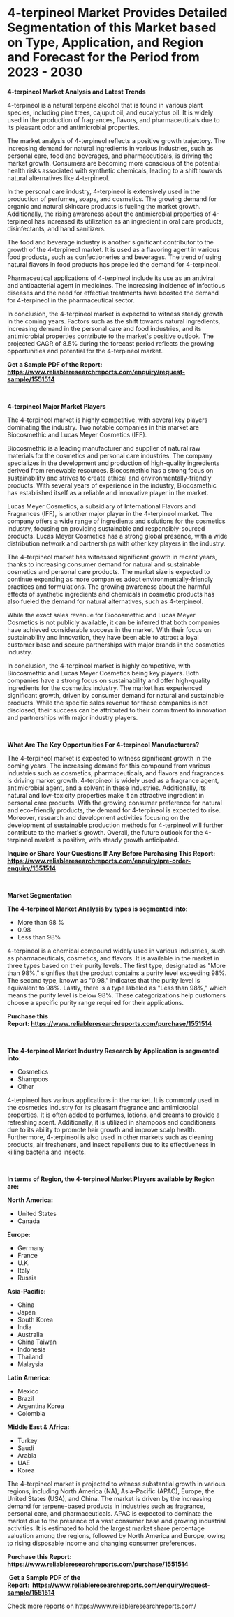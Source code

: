 <p><h1>4-terpineol Market Provides Detailed Segmentation of this Market based on Type, Application, and Region and Forecast for the Period from 2023 - 2030</h1></p><p><strong>4-terpineol Market Analysis and Latest Trends</strong></p>
<p><p>4-terpineol is a natural terpene alcohol that is found in various plant species, including pine trees, cajuput oil, and eucalyptus oil. It is widely used in the production of fragrances, flavors, and pharmaceuticals due to its pleasant odor and antimicrobial properties.</p><p>The market analysis of 4-terpineol reflects a positive growth trajectory. The increasing demand for natural ingredients in various industries, such as personal care, food and beverages, and pharmaceuticals, is driving the market growth. Consumers are becoming more conscious of the potential health risks associated with synthetic chemicals, leading to a shift towards natural alternatives like 4-terpineol.</p><p>In the personal care industry, 4-terpineol is extensively used in the production of perfumes, soaps, and cosmetics. The growing demand for organic and natural skincare products is fueling the market growth. Additionally, the rising awareness about the antimicrobial properties of 4-terpineol has increased its utilization as an ingredient in oral care products, disinfectants, and hand sanitizers.</p><p>The food and beverage industry is another significant contributor to the growth of the 4-terpineol market. It is used as a flavoring agent in various food products, such as confectioneries and beverages. The trend of using natural flavors in food products has propelled the demand for 4-terpineol.</p><p>Pharmaceutical applications of 4-terpineol include its use as an antiviral and antibacterial agent in medicines. The increasing incidence of infectious diseases and the need for effective treatments have boosted the demand for 4-terpineol in the pharmaceutical sector.</p><p>In conclusion, the 4-terpineol market is expected to witness steady growth in the coming years. Factors such as the shift towards natural ingredients, increasing demand in the personal care and food industries, and its antimicrobial properties contribute to the market's positive outlook. The projected CAGR of 8.5% during the forecast period reflects the growing opportunities and potential for the 4-terpineol market.</p></p>
<p><strong>Get a Sample PDF of the Report:&nbsp; <a href="https://www.reliableresearchreports.com/enquiry/request-sample/1551514">https://www.reliableresearchreports.com/enquiry/request-sample/1551514</a></strong></p>
<p>&nbsp;</p>
<p><strong>4-terpineol Major Market Players</strong></p>
<p><p>The 4-terpineol market is highly competitive, with several key players dominating the industry. Two notable companies in this market are Biocosmethic and Lucas Meyer Cosmetics (IFF). </p><p>Biocosmethic is a leading manufacturer and supplier of natural raw materials for the cosmetics and personal care industries. The company specializes in the development and production of high-quality ingredients derived from renewable resources. Biocosmethic has a strong focus on sustainability and strives to create ethical and environmentally-friendly products. With several years of experience in the industry, Biocosmethic has established itself as a reliable and innovative player in the market.</p><p>Lucas Meyer Cosmetics, a subsidiary of International Flavors and Fragrances (IFF), is another major player in the 4-terpineol market. The company offers a wide range of ingredients and solutions for the cosmetics industry, focusing on providing sustainable and responsibly-sourced products. Lucas Meyer Cosmetics has a strong global presence, with a wide distribution network and partnerships with other key players in the industry.</p><p>The 4-terpineol market has witnessed significant growth in recent years, thanks to increasing consumer demand for natural and sustainable cosmetics and personal care products. The market size is expected to continue expanding as more companies adopt environmentally-friendly practices and formulations. The growing awareness about the harmful effects of synthetic ingredients and chemicals in cosmetic products has also fueled the demand for natural alternatives, such as 4-terpineol.</p><p>While the exact sales revenue for Biocosmethic and Lucas Meyer Cosmetics is not publicly available, it can be inferred that both companies have achieved considerable success in the market. With their focus on sustainability and innovation, they have been able to attract a loyal customer base and secure partnerships with major brands in the cosmetics industry.</p><p>In conclusion, the 4-terpineol market is highly competitive, with Biocosmethic and Lucas Meyer Cosmetics being key players. Both companies have a strong focus on sustainability and offer high-quality ingredients for the cosmetics industry. The market has experienced significant growth, driven by consumer demand for natural and sustainable products. While the specific sales revenue for these companies is not disclosed, their success can be attributed to their commitment to innovation and partnerships with major industry players.</p></p>
<p>&nbsp;</p>
<p><strong>What Are The Key Opportunities For 4-terpineol Manufacturers?</strong></p>
<p><p>The 4-terpineol market is expected to witness significant growth in the coming years. The increasing demand for this compound from various industries such as cosmetics, pharmaceuticals, and flavors and fragrances is driving market growth. 4-terpineol is widely used as a fragrance agent, antimicrobial agent, and a solvent in these industries. Additionally, its natural and low-toxicity properties make it an attractive ingredient in personal care products. With the growing consumer preference for natural and eco-friendly products, the demand for 4-terpineol is expected to rise. Moreover, research and development activities focusing on the development of sustainable production methods for 4-terpineol will further contribute to the market's growth. Overall, the future outlook for the 4-terpineol market is positive, with steady growth anticipated.</p></p>
<p><strong>Inquire or Share Your Questions If Any Before Purchasing This Report: <a href="https://www.reliableresearchreports.com/enquiry/pre-order-enquiry/1551514">https://www.reliableresearchreports.com/enquiry/pre-order-enquiry/1551514</a></strong></p>
<p>&nbsp;</p>
<p><strong>Market Segmentation</strong></p>
<p><strong>The 4-terpineol Market Analysis by types is segmented into:</strong></p>
<p><ul><li>More than 98 %</li><li>0.98</li><li>Less than 98%</li></ul></p>
<p><p>4-terpineol is a chemical compound widely used in various industries, such as pharmaceuticals, cosmetics, and flavors. It is available in the market in three types based on their purity levels. The first type, designated as "More than 98%," signifies that the product contains a purity level exceeding 98%. The second type, known as "0.98," indicates that the purity level is equivalent to 98%. Lastly, there is a type labeled as "Less than 98%," which means the purity level is below 98%. These categorizations help customers choose a specific purity range required for their applications.</p></p>
<p><strong>Purchase this Report:&nbsp;<a href="https://www.reliableresearchreports.com/purchase/1551514">https://www.reliableresearchreports.com/purchase/1551514</a></strong></p>
<p>&nbsp;</p>
<p><strong>The 4-terpineol Market Industry Research by Application is segmented into:</strong></p>
<p><ul><li>Cosmetics</li><li>Shampoos</li><li>Other</li></ul></p>
<p><p>4-terpineol has various applications in the market. It is commonly used in the cosmetics industry for its pleasant fragrance and antimicrobial properties. It is often added to perfumes, lotions, and creams to provide a refreshing scent. Additionally, it is utilized in shampoos and conditioners due to its ability to promote hair growth and improve scalp health. Furthermore, 4-terpineol is also used in other markets such as cleaning products, air fresheners, and insect repellents due to its effectiveness in killing bacteria and insects.</p></p>
<p>&nbsp;</p>
<p><strong>In terms of Region, the 4-terpineol Market Players available by Region are:</strong></p>
<p>
    <p> <strong> North America: </strong>
        <ul>
            <li>United States</li>
            <li>Canada</li>
        </ul>
        </p> 
    <p> <strong> Europe: </strong>
        <ul>
            <li>Germany</li>
            <li>France</li>
            <li>U.K.</li>
            <li>Italy</li>
            <li>Russia</li>
        </ul>
        </p> 
    <p> <strong> Asia-Pacific: </strong>
        <ul>
            <li>China</li>
            <li>Japan</li>
            <li>South Korea</li>
            <li>India</li>
            <li>Australia</li>
            <li>China Taiwan</li>
            <li>Indonesia</li>
            <li>Thailand</li>
            <li>Malaysia</li>
        </ul>
        </p> 
    <p> <strong> Latin America: </strong>
        <ul>
            <li>Mexico</li>
            <li>Brazil</li>
            <li>Argentina Korea</li>
            <li>Colombia</li>
        </ul>
        </p> 
    <p> <strong> Middle East & Africa: </strong>
        <ul>
            <li>Turkey</li>
            <li>Saudi</li>
            <li>Arabia</li>
            <li>UAE</li>
            <li>Korea</li>
        </ul>
    </p>
    </p>
<p><p>The 4-terpineol market is projected to witness substantial growth in various regions, including North America (NA), Asia-Pacific (APAC), Europe, the United States (USA), and China. The market is driven by the increasing demand for terpene-based products in industries such as fragrance, personal care, and pharmaceuticals. APAC is expected to dominate the market due to the presence of a vast consumer base and growing industrial activities. It is estimated to hold the largest market share percentage valuation among the regions, followed by North America and Europe, owing to rising disposable income and changing consumer preferences.</p></p>
<p><strong>Purchase this Report: <a href="https://www.reliableresearchreports.com/purchase/1551514">https://www.reliableresearchreports.com/purchase/1551514</a></strong></p>
<p>&nbsp;<strong>Get a Sample PDF of the Report:&nbsp;&nbsp;<a href="https://www.reliableresearchreports.com/enquiry/request-sample/1551514">https://www.reliableresearchreports.com/enquiry/request-sample/1551514</a></strong></p>
<p><strong></strong></p>
<p>Check more reports on https://www.reliableresearchreports.com/</p>